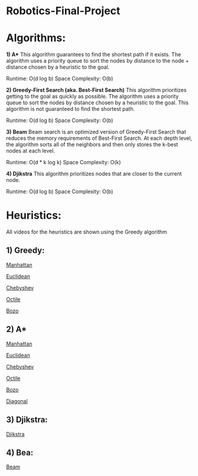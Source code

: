 # Robotics-Final-Project

# Algorithms:

**1) A\***
This algorithm guarantees to find the shortest path if it exists. The algorithm uses a priority queue to sort the nodes by distance to the node + distance chosen by a heuristic to the goal.

Runtime: O(d log b)
Space Complexity: O(b)

**2) Greedy-First Search (aka. Best-First Search)**
This algorithm prioritizes getting to the goal as quickly as possible. The algorithm uses a priority queue to sort the nodes by distance chosen by a heuristic to the goal. This algorithm is not guaranteed to find the shortest path.

Runtime: O(d log b)
Space Complexity: O(b)

**3) Beam**
Beam search is an optimized version of Greedy-First Search that reduces the memory requirements of Best-First Search. At each depth level, the algorithm sorts all of the neighbors and then only stores the k-best nodes at each level.

Runtime: O(d * k log k)
Space Complexity: O(k)

**4) Djikstra**
This algorithm prioritizes nodes that are closer to the current node.

Runtime: O(d log b)
Space Complexity: O(b)

# Heuristics: 
All videos for the heuristics are shown using the Greedy algorithm

## 1) Greedy:
[Manhattan](https://youtu.be/X4M8PvoTzAQ)

[Euclidean](https://youtu.be/D5H7L5vYMzI)

[Chebyshev](https://youtu.be/Cp9DrXKQI-w)

[Octile](https://youtu.be/lyZvc4FDa54)

[Bozo](https://youtu.be/Iguz9JbiYVQ)

## 2) A\*
[Manhattan](https://youtu.be/WIc21hOAth8)

[Euclidean](https://youtu.be/3u1lxfqrvY4)

[Chebyshev](https://youtu.be/WCrXmY2Jtw4)

[Octile](https://youtu.be/QiEmjwGPaGU)

[Bozo](https://youtu.be/biGdXdjMwMc)

[Diagonal](https://youtu.be/IwjQEz6H3CE)

## 3) Djikstra:
[Djikstra](https://youtu.be/LYqw2WOBfUY)

## 4) Bea:
[Beam](https://youtu.be/MGI7nls11og)
